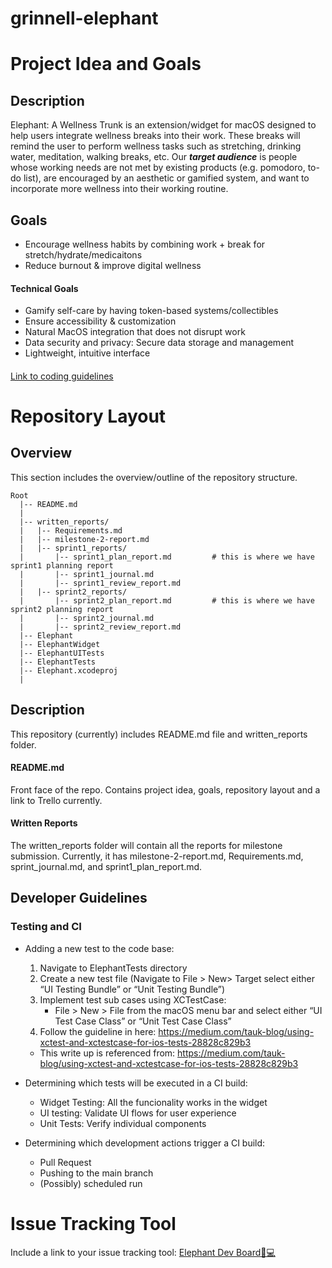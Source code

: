 # grinnell-elephant

# Project Idea and Goals
## Description
Elephant: A Wellness Trunk is an extension/widget for macOS designed to help users integrate wellness breaks into their work. These breaks will remind the user to perform wellness tasks such as stretching, drinking water, meditation, walking breaks, etc. Our ***target audience*** is people whose working needs are not met by existing products (e.g. pomodoro, to-do list), are encouraged by an aesthetic or gamified system, and want to incorporate more wellness into their working routine.   

## Goals 
- Encourage wellness habits by combining work + break for stretch/hydrate/medicaitons</br>
- Reduce burnout & improve digital wellness</br>
#### Technical Goals
- Gamify self-care by having token-based systems/collectibles </br>
- Ensure accessibility & customization</br>
- Natural MacOS integration that does not disrupt work</br>
- Data security and privacy: Secure data storage and management</br>
- Lightweight, intuitive interface</br>

####
[Link to coding guidelines](https://google.github.io/swift/)

# Repository Layout
## Overview
This section includes the overview/outline of the repository structure.</br>
```
Root
  |-- README.md 
  |
  |-- written_reports/
  |   |-- Requirements.md
  |   |-- milestone-2-report.md
  |   |-- sprint1_reports/
  |       |-- sprint1_plan_report.md         # this is where we have sprint1 planning report
  |       |-- sprint1_journal.md
  |       |-- sprint1_review_report.md
  |   |-- sprint2_reports/
  |       |-- sprint2_plan_report.md         # this is where we have sprint2 planning report
  |       |-- sprint2_journal.md
  |       |-- sprint2_review_report.md
  |-- Elephant
  |-- ElephantWidget 
  |-- ElephantUITests
  |-- ElephantTests
  |-- Elephant.xcodeproj      
  |
```
## Description
This repository (currently) includes README.md file and written_reports folder. 
#### README.md
Front face of the repo. Contains project idea, goals, repository layout and a link to Trello currently.
#### Written Reports
The written_reports folder will contain all the reports for milestone submission. Currently, it has milestone-2-report.md, Requirements.md, sprint_journal.md, and sprint1_plan_report.md.

## Developer Guidelines
### Testing and CI
- Adding a new test to the code base:
  1. Navigate to ElephantTests directory
  2. Create a new test file (Navigate to File > New> Target select either  “UI Testing Bundle” or “Unit Testing Bundle”)
  3. Implement test sub cases using XCTestCase:
     - File > New > File from the macOS menu bar and select either “UI Test Case Class” or “Unit Test Case Class”
  4. Follow the guideline in here: https://medium.com/tauk-blog/using-xctest-and-xctestcase-for-ios-tests-28828c829b3
  * This write up is referenced from: https://medium.com/tauk-blog/using-xctest-and-xctestcase-for-ios-tests-28828c829b3
     
- Determining which tests will be executed in a CI build:
  - Widget Testing: All the funcionality works in the widget
  - UI testing: Validate UI flows for user experience
  - Unit Tests: Verify individual components
    
- Determining which development actions trigger a CI build:
  - Pull Request
  - Pushing to the main branch
  - (Possibly) scheduled run


# Issue Tracking Tool
Include a link to your issue tracking tool: [Elephant Dev Board🐘💻](https://trello.com/b/4KAD6ca1/elephant-dev-board-%F0%9F%90%98%F0%9F%92%BB)
